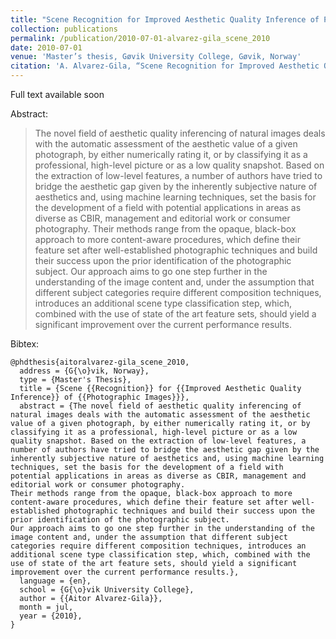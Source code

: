 ```yaml
---
title: "Scene Recognition for Improved Aesthetic Quality Inference of Photographic Images"
collection: publications
permalink: /publication/2010-07-01-alvarez-gila_scene_2010
date: 2010-07-01
venue: 'Master’s thesis, Gøvik University College, Gøvik, Norway'
citation: 'A. Alvarez-Gila, “Scene Recognition for Improved Aesthetic Quality Inference of Photographic Images,” 2010, no. 1, pp. 306–313, Jun. 2010.'
---
```


<a>Full text available soon</a>

Abstract: 

>The novel field of aesthetic quality inferencing of natural images deals with the automatic assessment of the aesthetic value of a given photograph, by either numerically rating it, or by classifying it as a professional, high-level picture or as a low quality snapshot. Based on the extraction of low-level features, a number of authors have tried to bridge the aesthetic gap given by the inherently subjective nature of aesthetics and, using machine learning techniques, set the basis for the development of a field with potential applications in areas as diverse as CBIR, management and editorial work or consumer photography. Their methods range from the opaque, black-box approach to more content-aware procedures, which define their feature set after well-established photographic techniques and build their success upon the prior identification of the photographic subject. Our approach aims to go one step further in the understanding of the image content and, under the assumption that different subject categories require different composition techniques, introduces an additional scene type classification step, which, combined with the use of state of the art feature sets, should yield a significant improvement over the current performance results.

Bibtex: 

```
@phdthesis{aitoralvarez-gila_scene_2010,
  address = {G{\o}vik, Norway},
  type = {Master's Thesis},
  title = {Scene {{Recognition}} for {{Improved Aesthetic Quality Inference}} of {{Photographic Images}}},
  abstract = {The novel field of aesthetic quality inferencing of natural images deals with the automatic assessment of the aesthetic value of a given photograph, by either numerically rating it, or by classifying it as a professional, high-level picture or as a low quality snapshot. Based on the extraction of low-level features, a number of authors have tried to bridge the aesthetic gap given by the inherently subjective nature of aesthetics and, using machine learning techniques, set the basis for the development of a field with potential applications in areas as diverse as CBIR, management and editorial work or consumer photography.
Their methods range from the opaque, black-box approach to more content-aware procedures, which define their feature set after well-established photographic techniques and build their success upon the prior identification of the photographic subject.
Our approach aims to go one step further in the understanding of the image content and, under the assumption that different subject categories require different composition techniques, introduces an additional scene type classification step, which, combined with the use of state of the art feature sets, should yield a significant improvement over the current performance results.},
  language = {en},
  school = {G{\o}vik University College},
  author = {{Aitor Alvarez-Gila}},
  month = jul,
  year = {2010},
}
```